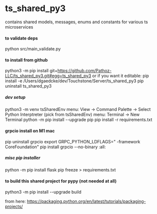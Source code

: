 # ts_shared_py3
contains shared models, messages, enums and constants for various ts microservices

#### to validate deps
python src/main_validate.py


#### to install from github
python3 -m pip install git+https://github.com/Pathoz-LLC/ts_shared_py3.git#egg=ts_shared_py3
or if you want it editable:
    pip install -e /Users/dgaedcke/dev/Touchstone/Server/ts_shared_py3
    pip uninstall ts_shared_py3



##### dev setup
python3 -m venv tsSharedEnv
menu:   View -> Command Palette -> Select Python Interptreter  (pick from tsSharedEnv)
menu:   Terminal -> New Terminal
python -m pip install --upgrade pip
pip install -r requirements.txt


#### grpcio install on M1 mac
pip uninstall grpcio
export GRPC_PYTHON_LDFLAGS=" -framework CoreFoundation"
pip install grpcio --no-binary :all:


##### misc pip installer
python -m pip install flask
pip freeze > requirements.txt


#### to build this shared project for pypy (not needed at all)
python3 -m pip install --upgrade build

from here:
https://packaging.python.org/en/latest/tutorials/packaging-projects/